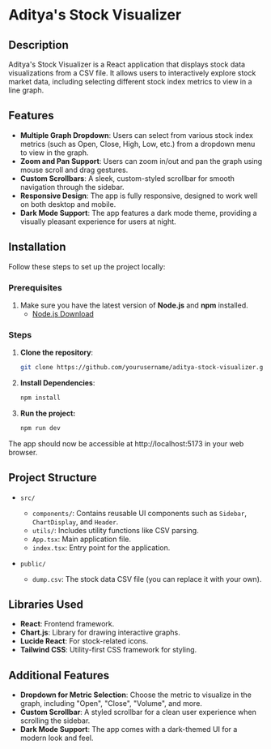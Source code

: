 # Aditya's Stock Visualizer

## Description
Aditya's Stock Visualizer is a React application that displays stock data visualizations from a CSV file. It allows users to interactively explore stock market data, including selecting different stock index metrics to view in a line graph.

## Features
- **Multiple Graph Dropdown**: Users can select from various stock index metrics (such as Open, Close, High, Low, etc.) from a dropdown menu to view in the graph.
- **Zoom and Pan Support**: Users can zoom in/out and pan the graph using mouse scroll and drag gestures.
- **Custom Scrollbars**: A sleek, custom-styled scrollbar for smooth navigation through the sidebar.
- **Responsive Design**: The app is fully responsive, designed to work well on both desktop and mobile.
- **Dark Mode Support**: The app features a dark mode theme, providing a visually pleasant experience for users at night.

## Installation

Follow these steps to set up the project locally:

### Prerequisites
1. Make sure you have the latest version of **Node.js** and **npm** installed.
   - [Node.js Download](https://nodejs.org/)

### Steps

1. **Clone the repository**:
   ```bash
   git clone https://github.com/yourusername/aditya-stock-visualizer.git
   ```


2. **Install Dependencies**:
    ```bash
    npm install
    ```

3. **Run the project:**
    ```bash
    npm run dev
    ```

The app should now be accessible at http://localhost:5173 in your web browser.

## Project Structure

- `src/`
  - `components/`: Contains reusable UI components such as `Sidebar`, `ChartDisplay`, and `Header`.
  - `utils/`: Includes utility functions like CSV parsing.
  - `App.tsx`: Main application file.
  - `index.tsx`: Entry point for the application.

- `public/`
  - `dump.csv`: The stock data CSV file (you can replace it with your own).

## Libraries Used
- **React**: Frontend framework.
- **Chart.js**: Library for drawing interactive graphs.
- **Lucide React**: For stock-related icons.
- **Tailwind CSS**: Utility-first CSS framework for styling.

## Additional Features
- **Dropdown for Metric Selection**: Choose the metric to visualize in the graph, including "Open", "Close", "Volume", and more.
- **Custom Scrollbar**: A styled scrollbar for a clean user experience when scrolling the sidebar.
- **Dark Mode Support**: The app comes with a dark-themed UI for a modern look and feel.
